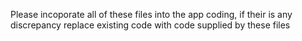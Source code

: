Please incoporate all of these files into the app coding, if their is any discrepancy replace existing code with code supplied by these files  
